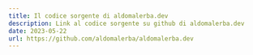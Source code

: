 ```yaml
---
title: Il codice sorgente di aldomalerba.dev
description: Link al codice sorgente su github di aldomalerba.dev 
date: 2023-05-22
url: https://github.com/aldomalerba/aldomalerba.dev
---
```

